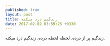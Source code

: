 ```yaml
---
published: true
layout: post
title: زندگیم درد میکنه
date: 2017-02-02 03:59:25 +0330
---
```


زندگیم پر از درده. لحظه لحظه درده. زندگیم درد میکنه.
